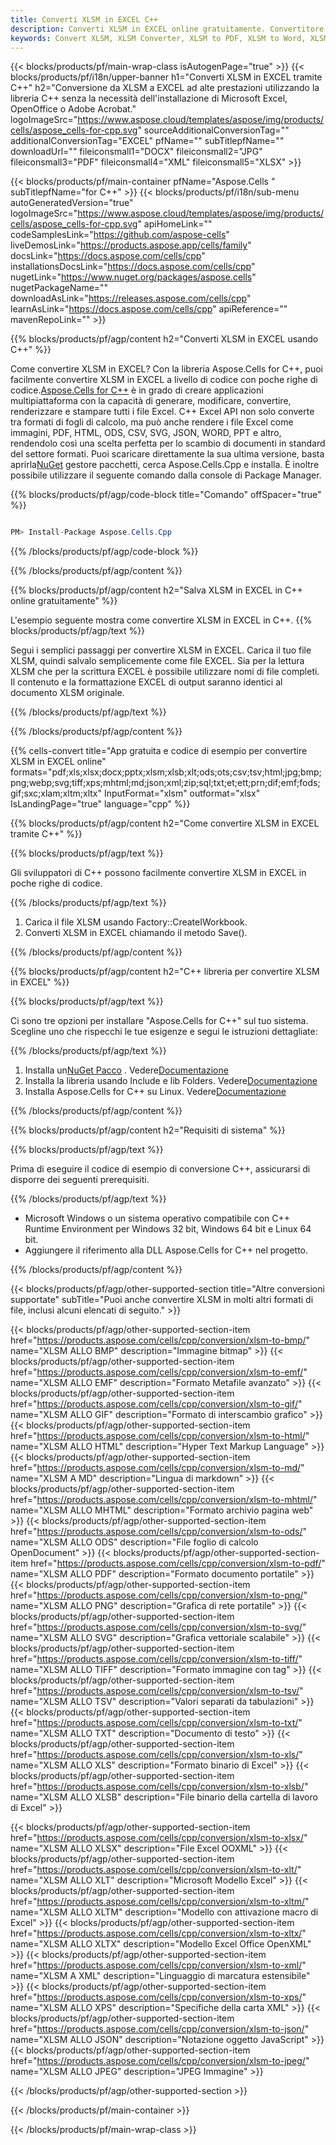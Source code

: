 ```yaml
---
title: Converti XLSM in EXCEL C++
description: Converti XLSM in EXCEL online gratuitamente. Convertitore online gratuito da XLSM a EXCEL. C++ XLSM a EXCEL. XLSM per EXCEL tramite C++.
keywords: Convert XLSM, XLSM Converter, XLSM to PDF, XLSM to Word, XLSM to PPT, XLSM to Image
---
```

{{< blocks/products/pf/main-wrap-class isAutogenPage="true" >}}
{{< blocks/products/pf/i18n/upper-banner h1="Converti XLSM in EXCEL tramite C++" h2="Conversione da XLSM a EXCEL ad alte prestazioni utilizzando la libreria C++ senza la necessità dell\'installazione di Microsoft Excel, OpenOffice o Adobe Acrobat." logoImageSrc="https://www.aspose.cloud/templates/aspose/img/products/cells/aspose_cells-for-cpp.svg" sourceAdditionalConversionTag="" additionalConversionTag="EXCEL" pfName="" subTitlepfName="" downloadUrl="" fileiconsmall1="DOCX" fileiconsmall2="JPG" fileiconsmall3="PDF" fileiconsmall4="XML" fileiconsmall5="XLSX" >}}

{{< blocks/products/pf/main-container pfName="Aspose.Cells " subTitlepfName="for C++" >}}
{{< blocks/products/pf/i18n/sub-menu autoGeneratedVersion="true" logoImageSrc="https://www.aspose.cloud/templates/aspose/img/products/cells/aspose_cells-for-cpp.svg" apiHomeLink="" codeSamplesLink="https://github.com/aspose-cells" liveDemosLink="https://products.aspose.app/cells/family" docsLink="https://docs.aspose.com/cells/cpp" installationsDocsLink="https://docs.aspose.com/cells/cpp" nugetLink="https://www.nuget.org/packages/aspose.cells" nugetPackageName="" downloadAsLink="https://releases.aspose.com/cells/cpp" learnAsLink="https://docs.aspose.com/cells/cpp" apiReference="" mavenRepoLink="" >}}


{{% blocks/products/pf/agp/content h2="Converti XLSM in EXCEL usando C++" %}}

 Come convertire XLSM in EXCEL? Con la libreria Aspose.Cells for C++, puoi facilmente convertire XLSM in EXCEL a livello di codice con poche righe di codice.[Aspose.Cells for C++](https://products.aspose.com/cells/cpp) è in grado di creare applicazioni multipiattaforma con la capacità di generare, modificare, convertire, renderizzare e stampare tutti i file Excel. C++ Excel API non solo converte tra formati di fogli di calcolo, ma può anche rendere i file Excel come immagini, PDF, HTML, ODS, CSV, SVG, JSON, WORD, PPT e altro, rendendolo così una scelta perfetta per lo scambio di documenti in standard del settore formati. Puoi scaricare direttamente la sua ultima versione, basta aprirla[NuGet](https://www.nuget.org/packages/Aspose.Cells.Cpp/) gestore pacchetti, cerca Aspose.Cells.Cpp e installa. È inoltre possibile utilizzare il seguente comando dalla console di Package Manager.

{{% blocks/products/pf/agp/code-block title="Comando" offSpacer="true" %}}

```cs

PM> Install-Package Aspose.Cells.Cpp

```

{{% /blocks/products/pf/agp/code-block %}}

{{% /blocks/products/pf/agp/content %}}

{{% blocks/products/pf/agp/content h2="Salva XLSM in EXCEL in C++ online gratuitamente" %}}

L'esempio seguente mostra come convertire XLSM in EXCEL in C++.
{{% blocks/products/pf/agp/text %}}

Segui i semplici passaggi per convertire XLSM in EXCEL. Carica il tuo file XLSM, quindi salvalo semplicemente come file EXCEL. Sia per la lettura XLSM che per la scrittura EXCEL è possibile utilizzare nomi di file completi. Il contenuto e la formattazione EXCEL di output saranno identici al documento XLSM originale.

{{% /blocks/products/pf/agp/text %}}

{{% /blocks/products/pf/agp/content %}}

{{% cells-convert title="App gratuita e codice di esempio per convertire XLSM in EXCEL online" formats="pdf;xls;xlsx;docx;pptx;xlsm;xlsb;xlt;ods;ots;csv;tsv;html;jpg;bmp;png;webp;svg;tiff;xps;mhtml;md;json;xml;zip;sql;txt;et;ett;prn;dif;emf;fods;gif;sxc;xlam;xltm;xltx" InputFormat="xlsm" outformat="xlsx" IsLandingPage="true" language="cpp" %}}

{{% blocks/products/pf/agp/content h2="Come convertire XLSM in EXCEL tramite C++" %}}

{{% blocks/products/pf/agp/text %}}

 Gli sviluppatori di C++ possono facilmente convertire XLSM in EXCEL in poche righe di codice.

{{% /blocks/products/pf/agp/text %}}

1. Carica il file XLSM usando Factory::CreateIWorkbook.
1. Converti XLSM in EXCEL chiamando il metodo Save().

{{% /blocks/products/pf/agp/content %}}

{{% blocks/products/pf/agp/content h2="C++ libreria per convertire XLSM in EXCEL" %}}

{{% blocks/products/pf/agp/text %}}

Ci sono tre opzioni per installare "Aspose.Cells for C++" sul tuo sistema. Scegline uno che rispecchi le tue esigenze e segui le istruzioni dettagliate:

{{% /blocks/products/pf/agp/text %}}

1.  Installa un[NuGet Pacco](https://www.nuget.org/packages/Aspose.Cells.Cpp/) . Vedere[Documentazione](https://docs.aspose.com/cells/cpp/installation/#using-nuget-package-manager)
1.  Installa la libreria usando Include e lib Folders. Vedere[Documentazione](https://docs.aspose.com/cells/cpp/installation/#using-include-and-lib-folders)
1. Installa Aspose.Cells for C++ su Linux. Vedere[Documentazione](https://docs.aspose.com/cells/cpp/installation/#installing-asposecells-for-c-in-linux)

{{% /blocks/products/pf/agp/content %}}

{{% blocks/products/pf/agp/content h2="Requisiti di sistema" %}}

{{% blocks/products/pf/agp/text %}}

 Prima di eseguire il codice di esempio di conversione C++, assicurarsi di disporre dei seguenti prerequisiti.

{{% /blocks/products/pf/agp/text %}}

- Microsoft Windows o un sistema operativo compatibile con C++ Runtime Environment per Windows 32 bit, Windows 64 bit e Linux 64 bit.
- Aggiungere il riferimento alla DLL Aspose.Cells for C++ nel progetto.

{{% /blocks/products/pf/agp/content %}}


{{< blocks/products/pf/agp/other-supported-section title="Altre conversioni supportate" subTitle="Puoi anche convertire XLSM in molti altri formati di file, inclusi alcuni elencati di seguito." >}}

{{< blocks/products/pf/agp/other-supported-section-item href="https://products.aspose.com/cells/cpp/conversion/xlsm-to-bmp/" name="XLSM ALLO BMP" description="Immagine bitmap" >}}
{{< blocks/products/pf/agp/other-supported-section-item href="https://products.aspose.com/cells/cpp/conversion/xlsm-to-emf/" name="XLSM ALLO EMF" description="Formato Metafile avanzato" >}}
{{< blocks/products/pf/agp/other-supported-section-item href="https://products.aspose.com/cells/cpp/conversion/xlsm-to-gif/" name="XLSM ALLO GIF" description="Formato di interscambio grafico" >}}
{{< blocks/products/pf/agp/other-supported-section-item href="https://products.aspose.com/cells/cpp/conversion/xlsm-to-html/" name="XLSM ALLO HTML" description="Hyper Text Markup Language" >}}
{{< blocks/products/pf/agp/other-supported-section-item href="https://products.aspose.com/cells/cpp/conversion/xlsm-to-md/" name="XLSM A MD" description="Lingua di markdown" >}}
{{< blocks/products/pf/agp/other-supported-section-item href="https://products.aspose.com/cells/cpp/conversion/xlsm-to-mhtml/" name="XLSM ALLO MHTML" description="Formato archivio pagina web" >}}
{{< blocks/products/pf/agp/other-supported-section-item href="https://products.aspose.com/cells/cpp/conversion/xlsm-to-ods/" name="XLSM ALLO ODS" description="File foglio di calcolo OpenDocument" >}}
{{< blocks/products/pf/agp/other-supported-section-item href="https://products.aspose.com/cells/cpp/conversion/xlsm-to-pdf/" name="XLSM ALLO PDF" description="Formato documento portatile" >}}
{{< blocks/products/pf/agp/other-supported-section-item href="https://products.aspose.com/cells/cpp/conversion/xlsm-to-png/" name="XLSM ALLO PNG" description="Grafica di rete portatile" >}}
{{< blocks/products/pf/agp/other-supported-section-item href="https://products.aspose.com/cells/cpp/conversion/xlsm-to-svg/" name="XLSM ALLO SVG" description="Grafica vettoriale scalabile" >}}
{{< blocks/products/pf/agp/other-supported-section-item href="https://products.aspose.com/cells/cpp/conversion/xlsm-to-tiff/" name="XLSM ALLO TIFF" description="Formato immagine con tag" >}}
{{< blocks/products/pf/agp/other-supported-section-item href="https://products.aspose.com/cells/cpp/conversion/xlsm-to-tsv/" name="XLSM ALLO TSV" description="Valori separati da tabulazioni" >}}
{{< blocks/products/pf/agp/other-supported-section-item href="https://products.aspose.com/cells/cpp/conversion/xlsm-to-txt/" name="XLSM ALLO TXT" description="Documento di testo" >}}
{{< blocks/products/pf/agp/other-supported-section-item href="https://products.aspose.com/cells/cpp/conversion/xlsm-to-xls/" name="XLSM ALLO XLS" description="Formato binario di Excel" >}}
{{< blocks/products/pf/agp/other-supported-section-item href="https://products.aspose.com/cells/cpp/conversion/xlsm-to-xlsb/" name="XLSM ALLO XLSB" description="File binario della cartella di lavoro di Excel" >}}

{{< blocks/products/pf/agp/other-supported-section-item href="https://products.aspose.com/cells/cpp/conversion/xlsm-to-xlsx/" name="XLSM ALLO XLSX" description="File Excel OOXML" >}}
{{< blocks/products/pf/agp/other-supported-section-item href="https://products.aspose.com/cells/cpp/conversion/xlsm-to-xlt/" name="XLSM ALLO XLT" description="Microsoft Modello Excel" >}}
{{< blocks/products/pf/agp/other-supported-section-item href="https://products.aspose.com/cells/cpp/conversion/xlsm-to-xltm/" name="XLSM ALLO XLTM" description="Modello con attivazione macro di Excel" >}}
{{< blocks/products/pf/agp/other-supported-section-item href="https://products.aspose.com/cells/cpp/conversion/xlsm-to-xltx/" name="XLSM ALLO XLTX" description="Modello Excel Office OpenXML" >}}
{{< blocks/products/pf/agp/other-supported-section-item href="https://products.aspose.com/cells/cpp/conversion/xlsm-to-xml/" name="XLSM A XML" description="Linguaggio di marcatura estensibile" >}}
{{< blocks/products/pf/agp/other-supported-section-item href="https://products.aspose.com/cells/cpp/conversion/xlsm-to-xps/" name="XLSM ALLO XPS" description="Specifiche della carta XML" >}}
{{< blocks/products/pf/agp/other-supported-section-item href="https://products.aspose.com/cells/cpp/conversion/xlsm-to-json/" name="XLSM ALLO JSON" description="Notazione oggetto JavaScript" >}}
{{< blocks/products/pf/agp/other-supported-section-item href="https://products.aspose.com/cells/cpp/conversion/xlsm-to-jpeg/" name="XLSM ALLO JPEG" description="JPEG Immagine" >}}

{{< /blocks/products/pf/agp/other-supported-section >}}

{{< /blocks/products/pf/main-container >}}
    
{{< /blocks/products/pf/main-wrap-class >}}

